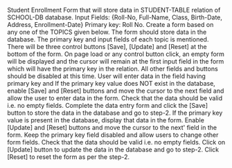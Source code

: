 Student Enrollment Form that will store data in STUDENT-TABLE relation of SCHOOL-DB database.
Input Fields: {Roll-No, Full-Name, Class, Birth-Date, Address, Enrollment-Date}
Primary key: Roll No.
Create a form based on any one of the TOPICS given below. The form should store data in the database. The primary key and input fields of each topic is mentioned.
There will be three control buttons [Save], [Update] and [Reset] at the bottom of the form. On page load or any control button click, an empty form will be displayed and the cursor will remain at the first input field in the form which will have the primary key in the relation. All other fields and buttons should be disabled at this time.
User will enter data in the field having primary key and
If the primary key value does NOT exist in the database, enable [Save] and [Reset] buttons and move the cursor to the next field and allow the user to enter data in the form.
Check that the data should be valid i.e. no empty fields.
Complete the data entry form and click the [Save] button to store the data in the database and go to step-2.
If the primary key value is present in the database, display that data in the form. Enable [Update] and [Reset] buttons and move the cursor to the next' field in the form. Keep the primary key field disabled and allow users to change other form fields.
Check that the data should be valid i.e. no empty fields.
Click on [Update] button to update the data in the database and go to step-2.
Click [Reset] to reset the form as per the step-2.
